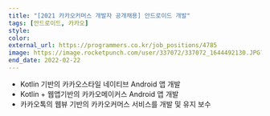 ```yaml
---
title: "[2021 카카오커머스 개발자 공개채용] 안드로이드 개발"
tags: [안드로이드, 카카오]
style: 
color: 
external_url: https://programmers.co.kr/job_positions/4785
image: https://image.rocketpunch.com/user/337072/337072_1644492130.JPG?s=200x200&t=cover
end_date: 2022-02-22
---
```

- Kotlin 기반의 카카오스타일 네이티브 Android 앱 개발
- Kotlin + 웹앱기반의 카카오메이커스 Android 앱 개발
- 카카오톡의 웹뷰 기반의 카카오커머스 서비스를 개발 및 유지 보수

	